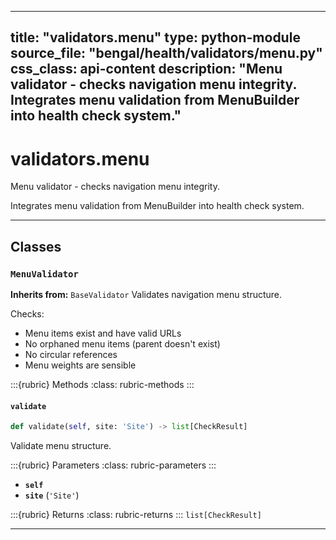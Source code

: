 
---
title: "validators.menu"
type: python-module
source_file: "bengal/health/validators/menu.py"
css_class: api-content
description: "Menu validator - checks navigation menu integrity.  Integrates menu validation from MenuBuilder into health check system."
---

# validators.menu

Menu validator - checks navigation menu integrity.

Integrates menu validation from MenuBuilder into health check system.

---

## Classes

### `MenuValidator`

**Inherits from:** `BaseValidator`
Validates navigation menu structure.

Checks:
- Menu items exist and have valid URLs
- No orphaned menu items (parent doesn't exist)
- No circular references
- Menu weights are sensible




:::{rubric} Methods
:class: rubric-methods
:::
#### `validate`
```python
def validate(self, site: 'Site') -> list[CheckResult]
```

Validate menu structure.



:::{rubric} Parameters
:class: rubric-parameters
:::
- **`self`**
- **`site`** (`'Site'`)

:::{rubric} Returns
:class: rubric-returns
:::
`list[CheckResult]`




---
